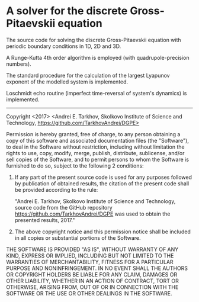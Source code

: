 # A solver for the discrete Gross-Pitaevskii equation

The source code for solving the discrete Gross-Pitaevskii equation with periodic boundary conditions in 1D, 2D and 3D. 

A Runge-Kutta 4th order algorithm is employed (with quadrupole-precision numbers).

The standard procedure for the calculation of the largest Lyapunov exponent of the modelled system is implemented.

Loschmidt echo routine (imperfect time-reversal of system's dynamics) is implemented.

--------------------------------------------------------------------
Copyright <2017> <Andrei E. Tarkhov, Skolkovo Institute of Science and Technology, https://github.com/TarkhovAndrei/DGPE>

Permission is hereby granted, free of charge, to any person obtaining a copy of this software and associated documentation files (the "Software"), to deal in the Software without restriction, including without limitation the rights to use, copy, modify, merge, publish, distribute, sublicense, and/or sell copies of the Software, and to permit persons to whom the Software is furnished to do so, subject to the following 2 conditions:

1) If any part of the present source code is used for any purposes followed by publication of obtained results, the citation of the present code shall be provided according to the rule: 

    "Andrei E. Tarkhov, Skolkovo Institute of Science and Technology, 
    source code from the GitHub repository https://github.com/TarkhovAndrei/DGPE was used to obtain the presented results, 2017."

2) The above copyright notice and this permission notice shall be included in all copies or substantial portions of the Software.

THE SOFTWARE IS PROVIDED "AS IS", WITHOUT WARRANTY OF ANY KIND, EXPRESS OR IMPLIED, INCLUDING BUT NOT LIMITED TO THE WARRANTIES OF MERCHANTABILITY, FITNESS FOR A PARTICULAR PURPOSE AND NONINFRINGEMENT. IN NO EVENT SHALL THE AUTHORS OR COPYRIGHT HOLDERS BE LIABLE FOR ANY CLAIM, DAMAGES OR OTHER LIABILITY, WHETHER IN AN ACTION OF CONTRACT, TORT OR OTHERWISE, ARISING FROM, OUT OF OR IN CONNECTION WITH THE SOFTWARE OR THE USE OR OTHER DEALINGS IN THE SOFTWARE.
